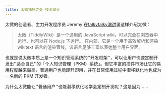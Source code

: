 ```yaml
---
title: 太微独特之处-技术部分
---
```


太微的创造者、主力开发程序员 Jeremy 在[talkytalky演讲](https://tiddlywiki.com/talkytalky/)里这样介绍太微：

> 太微（TiddlyWiki）是一个通用的 JavaScript wiki，可以完全在浏览器中运行，也可以在 Node.js 下运行。 在内部，它是一个用于高效解析和渲染 wikitext 语言的渲染管线，该语言足够丰富以表达整个用户界面。 

也就是说太微本质上是一个知识管理系统的''开发框架''，可以让用户快速定制开发出''适合自己''的「个人知识管理（PKM）系统」。但它丰富的插件市场让它的易用程度越来越高，普通用户也能即开即用，并在日常使用过程中潜移默化地也成为一名新的 PKM 开发者。

为什么太微能让''普通用户''也能潜移默化地学会定制开发呢？这是因为……